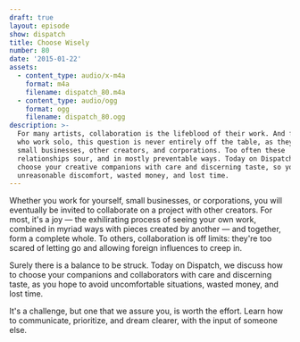 ```yaml
---
draft: true
layout: episode
show: dispatch
title: Choose Wisely
number: 80
date: '2015-01-22'
assets:
  - content_type: audio/x-m4a
    format: m4a
    filename: dispatch_80.m4a
  - content_type: audio/ogg
    format: ogg
    filename: dispatch_80.ogg
description: >-
  For many artists, collaboration is the lifeblood of their work. And for those
  who work solo, this question is never entirely off the table, as they work for
  small businesses, other creators, and corporations. Too often these
  relationships sour, and in mostly preventable ways. Today on Dispatch, how to
  choose your creative companions with care and discerning taste, so you avoid
  unreasonable discomfort, wasted money, and lost time.
---
```

Whether you work for yourself, small businesses, or corporations, you will eventually be invited to collaborate on a project with other creators. For most, it's a joy &mdash; the exhilirating process of seeing your own work, combined in myriad ways with pieces created by another &mdash; and together, form a complete whole. To others, collaboration is off limits: they're too scared of letting go and allowing foreign influences to creep in.

Surely there is a balance to be struck. Today on Dispatch, we discuss how to choose your companions and collaborators with care and discerning taste, as you hope to avoid uncomfortable situations, wasted money, and lost time.

It's a challenge, but one that we assure you, is worth the effort. Learn how to communicate, prioritize, and dream clearer, with the input of someone else.